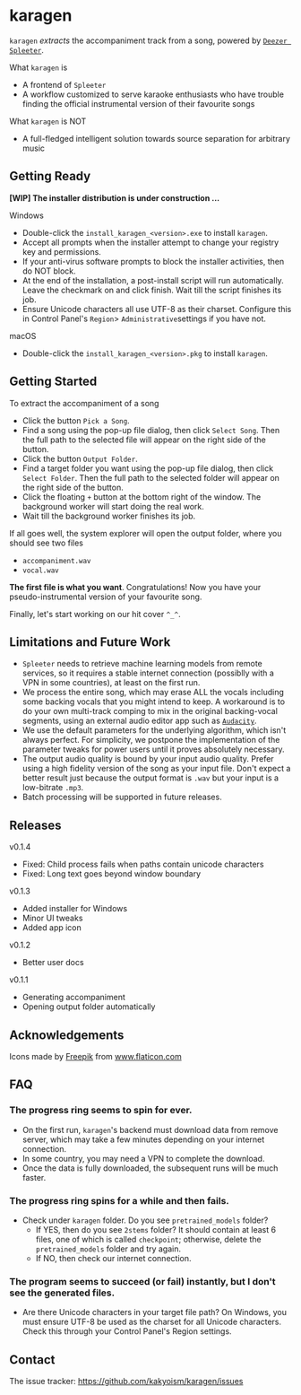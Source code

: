 # karagen

`karagen` *extracts* the accompaniment track from a song, powered by [`Deezer Spleeter`](https://research.deezer.com/projects/spleeter.html).

What `karagen` is

- A frontend of `Spleeter`
- A workflow customized to serve karaoke enthusiasts who have trouble finding the official instrumental version of their favourite songs

What `karagen` is NOT

- A full-fledged intelligent solution towards source separation for arbitrary music


## Getting Ready

**[WIP] The installer distribution is under construction ...**

Windows

- Double-click the `install_karagen_<version>.exe` to install `karagen`.
- Accept all prompts when the installer attempt to change your registry key and permissions. 
- If your anti-virus software prompts to block the installer activities, then do NOT block.
- At the end of the installation, a post-install script will run automatically. Leave the checkmark on and click finish. Wait till the script finishes its job.
- Ensure Unicode characters all use UTF-8 as their charset. Configure this in Control Panel's `Region`> `Administrative`settings if you have not.


macOS

- Double-click the `install_karagen_<version>.pkg` to install `karagen`.


## Getting Started

To extract the accompaniment of a song

- Click the button `Pick a Song`. 
- Find a song using the pop-up file dialog, then click `Select Song`. Then the full path to the selected file will appear on the right side of the button.
- Click the button `Output Folder`.
- Find a target folder you want using the pop-up file dialog, then click `Select Folder`. Then the full path to the selected folder will appear on the right side of the button.
- Click the floating `+` button at the bottom right of the window. The background worker will start doing the real work. 
- Wait till the background worker finishes its job.

If all goes well, the system explorer will open the output folder, where you should see two files

- `accompaniment.wav`
- `vocal.wav`

**The first file is what you want**. Congratulations! Now you have your pseudo-instrumental version of your favourite song. 

Finally, let's start working on our hit cover `^_^`.



## Limitations and Future Work

- `Spleeter` needs to retrieve machine learning models from remote services, so it requires a stable internet connection (possiblly with a VPN in some countries), at least on the first run. 
- We process the entire song, which may erase ALL the vocals including some backing vocals that you might intend to keep. A workaround is to do your own multi-track comping to mix in the original backing-vocal segments, using an external audio editor app such as [`Audacity`](https://www.audacityteam.org/). 
- We use the default parameters for the underlying algorithm, which isn't always perfect. For simplicity, we postpone the implementation of the parameter tweaks for power users until it proves absolutely necessary.
- The output audio quality is bound by your input audio quality. Prefer using a high fidelity version of the song as your input file. Don't expect a better result just because the output format is `.wav` but your input is a low-bitrate `.mp3`.
- Batch processing will be supported in future releases.



## Releases

v0.1.4

- Fixed: Child process fails when paths contain unicode characters
- Fixed: Long text goes beyond window boundary

v0.1.3

- Added installer for Windows
- Minor UI tweaks
- Added app icon

v0.1.2

- Better user docs

v0.1.1

- Generating accompaniment
- Opening output folder automatically



## Acknowledgements

<div>Icons made by <a href="https://www.freepik.com" title="Freepik">Freepik</a> from <a href="https://www.flaticon.com/" title="Flaticon">www.flaticon.com</a></div>



## FAQ

### The progress ring seems to spin for ever.

- On the first run, `karagen`'s backend must download data from remove server, which may take a few minutes depending on your internet connection.
- In some country, you may need a VPN to complete the download.
- Once the data is fully downloaded, the subsequent runs will be much faster.

### The progress ring spins for a while and then fails.

- Check under `karagen` folder. Do you see `pretrained_models` folder?
  - If YES, then do you see `2stems` folder? It should contain at least 6 files, one of which is called `checkpoint`; otherwise, delete the `pretrained_models` folder and try again.
  - If NO, then check our internet connection. 

### The program seems to succeed (or fail) instantly, but I don't see the generated files.

-  Are there Unicode characters in your target file path? On Windows, you must ensure UTF-8 be used as the charset for all Unicode characters. Check this through your Control Panel's Region settings.



## Contact

The issue tracker: https://github.com/kakyoism/karagen/issues

